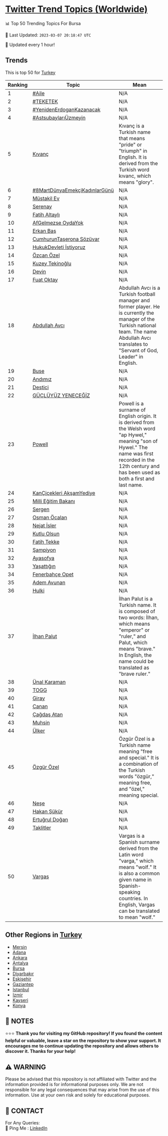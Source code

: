 [Twitter Trend Topics (Worldwide)](https://github.com/ErcinDedeoglu/Twitter-Trend-Topics)
==========


📊 Top 50 Trending Topics For Bursa

📆 Last Updated: `2023-03-07 20:18:47 UTC`

🔧 Updated every 1 hour!


## Trends

This is top 50 for [Turkey](</Turkey>)

| Ranking | Topic | Mean |
| ------- | ------------ | ------------ |
| 1 | [#Aile](http://twitter.com/search?q=%23Aile) | N/A |
| 2 | [#TEKETEK](http://twitter.com/search?q=%23TEKETEK) | N/A |
| 3 | [#YenidenErdoganKazanacak](http://twitter.com/search?q=%23YenidenErdoganKazanacak) | N/A |
| 4 | [#AstsubaylarıÜzmeyin](http://twitter.com/search?q=%23Astsubaylar%c4%b1%c3%9czmeyin) | N/A |
| 5 | [Kıvanç](http://twitter.com/search?q=K%c4%b1van%c3%a7) | Kıvanç is a Turkish name that means "pride" or "triumph" in English. It is derived from the Turkish word kıvanc, which means "glory". |
| 6 | [#8MartDünyaEmekçiKadınlarGünü](http://twitter.com/search?q=%238MartD%c3%bcnyaEmek%c3%a7iKad%c4%b1nlarG%c3%bcn%c3%bc) | N/A |
| 7 | [Müstakil Ev](http://twitter.com/search?q=M%c3%bcstakil+Ev) | N/A |
| 8 | [Serenay](http://twitter.com/search?q=Serenay) | N/A |
| 9 | [Fatih Altaylı](http://twitter.com/search?q=Fatih+Altayl%c4%b1) | N/A |
| 10 | [AfGelmezse OydaYok](http://twitter.com/search?q=AfGelmezse+OydaYok) | N/A |
| 11 | [Erkan Baş](http://twitter.com/search?q=Erkan+Ba%c5%9f) | N/A |
| 12 | [CumhurunTaşerona Sözüvar](http://twitter.com/search?q=CumhurunTa%c5%9ferona+S%c3%b6z%c3%bcvar) | N/A |
| 13 | [HukukDevleti İstiyoruz](http://twitter.com/search?q=HukukDevleti+%c4%b0stiyoruz) | N/A |
| 14 | [Özcan Özel](http://twitter.com/search?q=%c3%96zcan+%c3%96zel) | N/A |
| 15 | [Kuzey Tekinoğlu](http://twitter.com/search?q=Kuzey+Tekino%c4%9flu) | N/A |
| 16 | [Devin](http://twitter.com/search?q=Devin) | N/A |
| 17 | [Fuat Oktay](http://twitter.com/search?q=Fuat+Oktay) | N/A |
| 18 | [Abdullah Avcı](http://twitter.com/search?q=Abdullah+Avc%c4%b1) | Abdullah Avcı is a Turkish football manager and former player. He is currently the manager of the Turkish national team. The name Abdullah Avcı translates to "Servant of God, Leader" in English. |
| 19 | [Buse](http://twitter.com/search?q=Buse) | N/A |
| 20 | [Andımız](http://twitter.com/search?q=And%c4%b1m%c4%b1z) | N/A |
| 21 | [Destici](http://twitter.com/search?q=Destici) | N/A |
| 22 | [GÜÇLÜYÜZ YENECEĞİZ](http://twitter.com/search?q=G%c3%9c%c3%87L%c3%9cY%c3%9cZ+YENECE%c4%9e%c4%b0Z) | N/A |
| 23 | [Powell](http://twitter.com/search?q=Powell) | Powell is a surname of English origin. It is derived from the Welsh word "ap Hywel," meaning "son of Hywel." The name was first recorded in the 12th century and has been used as both a first and last name. |
| 24 | [KanÇiçekleri AkşamYediye](http://twitter.com/search?q=Kan%c3%87i%c3%a7ekleri+Ak%c5%9famYediye) | N/A |
| 25 | [Milli Eğitim Bakanı](http://twitter.com/search?q=Milli+E%c4%9fitim+Bakan%c4%b1) | N/A |
| 26 | [Sergen](http://twitter.com/search?q=Sergen) | N/A |
| 27 | [Osman Öcalan](http://twitter.com/search?q=Osman+%c3%96calan) | N/A |
| 28 | [Nejat İşler](http://twitter.com/search?q=Nejat+%c4%b0%c5%9fler) | N/A |
| 29 | [Kutlu Olsun](http://twitter.com/search?q=Kutlu+Olsun) | N/A |
| 30 | [Fatih Tekke](http://twitter.com/search?q=Fatih+Tekke) | N/A |
| 31 | [Şampiyon](http://twitter.com/search?q=%c5%9eampiyon) | N/A |
| 32 | [Ayasofya](http://twitter.com/search?q=Ayasofya) | N/A |
| 33 | [Yaşattığın](http://twitter.com/search?q=Ya%c5%9fatt%c4%b1%c4%9f%c4%b1n) | N/A |
| 34 | [Fenerbahçe Opet](http://twitter.com/search?q=Fenerbah%c3%a7e+Opet) | N/A |
| 35 | [Adem Avunan](http://twitter.com/search?q=Adem+Avunan) | N/A |
| 36 | [Hulki](http://twitter.com/search?q=Hulki) | N/A |
| 37 | [İlhan Palut](http://twitter.com/search?q=%c4%b0lhan+Palut) | İlhan Palut is a Turkish name. It is composed of two words: İlhan, which means "emperor" or "ruler," and Palut, which means "brave." In English, the name could be translated as "brave ruler." |
| 38 | [Ünal Karaman](http://twitter.com/search?q=%c3%9cnal+Karaman) | N/A |
| 39 | [TOGG](http://twitter.com/search?q=TOGG) | N/A |
| 40 | [Giray](http://twitter.com/search?q=Giray) | N/A |
| 41 | [Canan](http://twitter.com/search?q=Canan) | N/A |
| 42 | [Çağdaş Atan](http://twitter.com/search?q=%c3%87a%c4%9fda%c5%9f+Atan) | N/A |
| 43 | [Muhsin](http://twitter.com/search?q=Muhsin) | N/A |
| 44 | [Ülker](http://twitter.com/search?q=%c3%9clker) | N/A |
| 45 | [Özgür Özel](http://twitter.com/search?q=%c3%96zg%c3%bcr+%c3%96zel) | Özgür Özel is a Turkish name meaning "free and special." It is a combination of the Turkish words "özgür," meaning free, and "özel," meaning special. |
| 46 | [Neşe](http://twitter.com/search?q=Ne%c5%9fe) | N/A |
| 47 | [Hakan Şükür](http://twitter.com/search?q=Hakan+%c5%9e%c3%bck%c3%bcr) | N/A |
| 48 | [Ertuğrul Doğan](http://twitter.com/search?q=Ertu%c4%9frul+Do%c4%9fan) | N/A |
| 49 | [Taklitler](http://twitter.com/search?q=Taklitler) | N/A |
| 50 | [Vargas](http://twitter.com/search?q=Vargas) | Vargas is a Spanish surname derived from the Latin word "varga," which means "wolf." It is also a common given name in Spanish-speaking countries. In English, Vargas can be translated to mean "wolf." |



## Other Regions in [Turkey](</Turkey>)

* [Mersin](</Turkey/Mersin.md>)
* [Adana](</Turkey/Adana.md>)
* [Ankara](</Turkey/Ankara.md>)
* [Antalya](</Turkey/Antalya.md>)
* [Bursa](</Turkey/Bursa.md>)
* [Diyarbakır](</Turkey/Diyarbakır.md>)
* [Eskişehir](</Turkey/Eskişehir.md>)
* [Gaziantep](</Turkey/Gaziantep.md>)
* [Istanbul](</Turkey/Istanbul.md>)
* [Izmir](</Turkey/Izmir.md>)
* [Kayseri](</Turkey/Kayseri.md>)
* [Konya](</Turkey/Konya.md>)



## 📝 NOTES

⭐⭐⭐ **Thank you for visiting my GitHub repository! If you found the content helpful or valuable, leave a star on the repository to show your support. It encourages me to continue updating the repository and allows others to discover it. Thanks for your help!**


## ⚠️ WARNING

Please be advised that this repository is not affiliated with Twitter and the information provided is for informational purposes only. We are not responsible for any legal consequences that may arise from the use of this information. Use at your own risk and solely for educational purposes.


## 📨 CONTACT

 For Any Queries:  
            🏓 Ping Me : [LinkedIn](https://www.linkedin.com/in/ercindedeoglu/)
